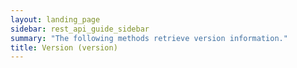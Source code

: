```yaml
---
layout: landing_page
sidebar: rest_api_guide_sidebar
summary: "The following methods retrieve version information."
title: Version (version)
---
```

